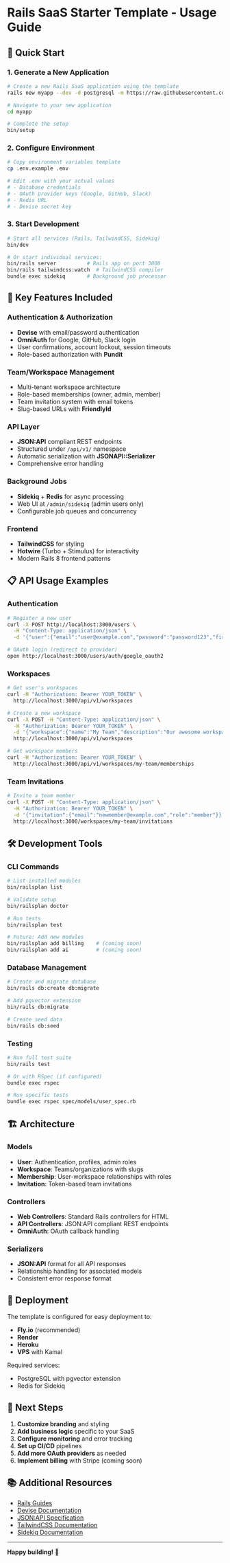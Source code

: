 # Rails SaaS Starter Template - Usage Guide

## 🚀 Quick Start

### 1. Generate a New Application

```bash
# Create a new Rails SaaS application using the template
rails new myapp --dev -d postgresql -m https://raw.githubusercontent.com/mitchellfyi/rails-starter/main/scaffold/template.rb

# Navigate to your new application
cd myapp

# Complete the setup
bin/setup
```

### 2. Configure Environment

```bash
# Copy environment variables template
cp .env.example .env

# Edit .env with your actual values
# - Database credentials
# - OAuth provider keys (Google, GitHub, Slack)
# - Redis URL
# - Devise secret key
```

### 3. Start Development

```bash
# Start all services (Rails, TailwindCSS, Sidekiq)
bin/dev

# Or start individual services:
bin/rails server          # Rails app on port 3000
bin/rails tailwindcss:watch  # TailwindCSS compiler
bundle exec sidekiq       # Background job processor
```

## 🔧 Key Features Included

### Authentication & Authorization
- **Devise** with email/password authentication
- **OmniAuth** for Google, GitHub, Slack login
- User confirmations, account lockout, session timeouts
- Role-based authorization with **Pundit**

### Team/Workspace Management
- Multi-tenant workspace architecture
- Role-based memberships (owner, admin, member)
- Team invitation system with email tokens
- Slug-based URLs with **FriendlyId**

### API Layer
- **JSON:API** compliant REST endpoints
- Structured under `/api/v1/` namespace
- Automatic serialization with **JSONAPI::Serializer**
- Comprehensive error handling

### Background Jobs
- **Sidekiq** + **Redis** for async processing
- Web UI at `/admin/sidekiq` (admin users only)
- Configurable job queues and concurrency

### Frontend
- **TailwindCSS** for styling
- **Hotwire** (Turbo + Stimulus) for interactivity
- Modern Rails 8 frontend patterns

## 📋 API Usage Examples

### Authentication
```bash
# Register a new user
curl -X POST http://localhost:3000/users \
  -H "Content-Type: application/json" \
  -d '{"user":{"email":"user@example.com","password":"password123","first_name":"John","last_name":"Doe"}}'

# OAuth login (redirect to provider)
open http://localhost:3000/users/auth/google_oauth2
```

### Workspaces
```bash
# Get user's workspaces
curl -H "Authorization: Bearer YOUR_TOKEN" \
  http://localhost:3000/api/v1/workspaces

# Create a new workspace
curl -X POST -H "Content-Type: application/json" \
  -H "Authorization: Bearer YOUR_TOKEN" \
  -d '{"workspace":{"name":"My Team","description":"Our awesome workspace"}}' \
  http://localhost:3000/api/v1/workspaces

# Get workspace members
curl -H "Authorization: Bearer YOUR_TOKEN" \
  http://localhost:3000/api/v1/workspaces/my-team/memberships
```

### Team Invitations
```bash
# Invite a team member
curl -X POST -H "Content-Type: application/json" \
  -H "Authorization: Bearer YOUR_TOKEN" \
  -d '{"invitation":{"email":"newmember@example.com","role":"member"}}' \
  http://localhost:3000/workspaces/my-team/invitations
```

## 🛠️ Development Tools

### CLI Commands
```bash
# List installed modules
bin/railsplan list

# Validate setup
bin/railsplan doctor

# Run tests
bin/railsplan test

# Future: Add new modules
bin/railsplan add billing    # (coming soon)
bin/railsplan add ai         # (coming soon)
```

### Database Management
```bash
# Create and migrate database
bin/rails db:create db:migrate

# Add pgvector extension
bin/rails db:migrate

# Create seed data
bin/rails db:seed
```

### Testing
```bash
# Run full test suite
bin/rails test

# Or with RSpec (if configured)
bundle exec rspec

# Run specific tests
bundle exec rspec spec/models/user_spec.rb
```

## 🏗️ Architecture

### Models
- **User**: Authentication, profiles, admin roles
- **Workspace**: Teams/organizations with slugs
- **Membership**: User-workspace relationships with roles
- **Invitation**: Token-based team invitations

### Controllers
- **Web Controllers**: Standard Rails controllers for HTML
- **API Controllers**: JSON:API compliant REST endpoints
- **OmniAuth**: OAuth callback handling

### Serializers
- **JSON:API** format for all API responses
- Relationship handling for associated models
- Consistent error response format

## 🚀 Deployment

The template is configured for easy deployment to:
- **Fly.io** (recommended)
- **Render** 
- **Heroku**
- **VPS** with Kamal

Required services:
- PostgreSQL with pgvector extension
- Redis for Sidekiq

## 🎯 Next Steps

1. **Customize branding** and styling
2. **Add business logic** specific to your SaaS
3. **Configure monitoring** and error tracking
4. **Set up CI/CD** pipelines
5. **Add more OAuth providers** as needed
6. **Implement billing** with Stripe (coming soon)

## 📚 Additional Resources

- [Rails Guides](https://guides.rubyonrails.org/)
- [Devise Documentation](https://github.com/heartcombo/devise)
- [JSON:API Specification](https://jsonapi.org/)
- [TailwindCSS Documentation](https://tailwindcss.com/)
- [Sidekiq Documentation](https://github.com/mperham/sidekiq)

---

**Happy building!** 🎉